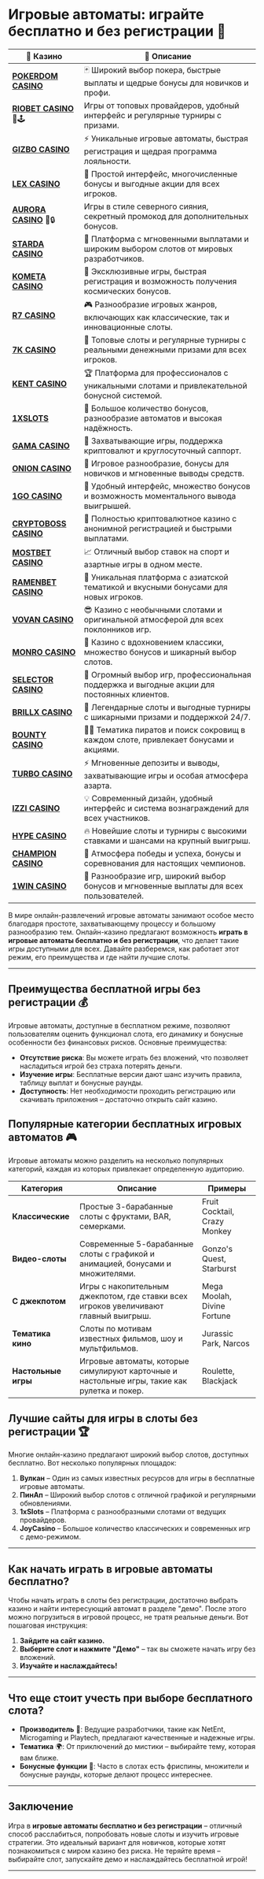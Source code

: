 # Игровые автоматы: играйте бесплатно и без регистрации 🎰
| 🎰 Казино          | 🔑 Описание                                                                                 |
|--------------------|---------------------------------------------------------------------------------------------|
| **[POKERDOM CASINO](https://brandplay.link/Bxg7SC7H)** | 🃏 Широкий выбор покера, быстрые выплаты и щедрые бонусы для новичков и профи.      |
| **[RIOBET CASINO](https://brandplay.link/dtx89f2L)** 🌟🕹️ | Игры от топовых провайдеров, удобный интерфейс и регулярные турниры с призами.   |
| **[GIZBO CASINO](https://gizbo-tea02.com/c8e962e89)** | ⚡ Уникальные игровые автоматы, быстрая регистрация и щедрая программа лояльности.  |
| **[LEX CASINO](https://brandplay.link/2HFTmBc8)** | 🎲 Простой интерфейс, многочисленные бонусы и выгодные акции для всех игроков.       |
| **[AURORA CASINO](https://10trafic-stat2.com/click/668546566bcc6313411604c7/6766/15114/subaccount?promocode=PROMOLB)** 🌌🔒 | Игры в стиле северного сияния, секретный промокод для дополнительных бонусов.       |
| **[STARDA CASINO](https://brandplay.link/cpFQbWKn)** | 💫 Платформа с мгновенными выплатами и широким выбором слотов от мировых разработчиков.|
| **[KOMETA CASINO](https://brandplay.link/tLG15CCb)** | 🚀 Эксклюзивные игры, быстрая регистрация и возможность получения космических бонусов. |
| **[R7 CASINO](https://brandplay.link/zPmNmTWG)** | 🎮 Разнообразие игровых жанров, включающих как классические, так и инновационные слоты. |
| **[7K CASINO](https://brandplay.link/dd46bNgD)** | 🎰 Топовые слоты и регулярные турниры с реальными денежными призами для всех игроков.   |
| **[KENT CASINO](https://brandplay.link/tj7BwCb4)** | 🏆 Платформа для профессионалов с уникальными слотами и привлекательной бонусной системой.|
| **[1XSLOTS](https://brandplay.link/R4xfxqdm)** | 🎁 Большое количество бонусов, разнообразие автоматов и высокая надёжность.            |
| **[GAMA CASINO](https://brandplay.link/zrZpLFTP)** | 🎲 Захватывающие игры, поддержка криптовалют и круглосуточный саппорт.                  |
| **[ONION CASINO](https://obclk001-2d.top/click?offer_id=986&partner_id=10542&landing_id=1798&utm_medium=affiliate&sub_1=oncasino3)** | 🎰 Игровое разнообразие, бонусы для новичков и мгновенные выводы средств.            |
| **[1GO CASINO](https://1go-ircp01.com/ce015f410)** | 🌟 Удобный интерфейс, множество бонусов и возможность моментального вывода выигрышей. |
| **[CRYPTOBOSS CASINO](https://cryptobossc.online/d847bcfa9)** | 🚀 Полностью криптовалютное казино с анонимной регистрацией и быстрыми выплатами.       |
| **[MOSTBET CASINO](https://ktbtis024ifqfn0mst.com/beQs)** | 📈 Отличный выбор ставок на спорт и азартные игры в одном месте.                      |
| **[RAMENBET CASINO](https://get.saltyram.com/ru/registration?apkpop=0&partner=p24970p3296034p5526)** | 🍜 Уникальная платформа с азиатской тематикой и вкусными бонусами для новых игроков. |
| **[VOVAN CASINO](https://vovan.site/d098ab058)** | 😎 Казино с необычными слотами и оригинальной атмосферой для всех поклонников игр.   |
| **[MONRO CASINO](https://mnr-ircp01.com/c3ce72a2c)** | 💃 Казино с вдохновением классики, множество бонусов и шикарный выбор слотов.        |
| **[SELECTOR CASINO](https://gosel.vc/SELVK)** | 🎯 Огромный выбор игр, профессиональная поддержка и выгодные акции для постоянных клиентов.|
| **[BRILLX CASINO](https://brillx.uno/BRIVK)** | 💎 Легендарные слоты и выгодные турниры с шикарными призами и поддержкой 24/7.        |
| **[BOUNTY CASINO](https://bounty-casino.de/BOVK)** | 🏴‍☠️ Тематика пиратов и поиск сокровищ в каждом слоте, привлекает бонусами и акциями. |
| **[TURBO CASINO](https://turbo-casino.cc/TURVK)** | ⚡ Мгновенные депозиты и выводы, захватывающие игры и особая атмосфера азарта.       |
| **[IZZI CASINO](https://izzi-fr03.com/ca7c8a7b7)** | 💡 Современный дизайн, удобный интерфейс и система вознаграждений для всех участников. |
| **[HYPE CASINO](https://hypekaz.com/dc2f44ad0)** | 🔥 Новейшие слоты и турниры с высокими ставками и шансами на крупный выигрыш.        |
| **[CHAMPION CASINO](https://champcasino.ink/pobeda/doa-hats?p80412p305331p112c)** | 🏅 Атмосфера победы и успеха, бонусы и соревнования для настоящих чемпионов.         |
| **[1WIN CASINO](https://brandplay.link/6F5VqbyZ)** | 🎲 Разнообразие игр, широкий выбор бонусов и мгновенные выплаты для всех пользователей.|

В мире онлайн-развлечений игровые автоматы занимают особое место благодаря простоте, захватывающему процессу и большому разнообразию тем. Онлайн-казино предлагают возможность **играть в игровые автоматы бесплатно и без регистрации**, что делает такие игры доступными для всех. Давайте разберемся, как работает этот режим, его преимущества и где найти лучшие слоты.

---

## Преимущества бесплатной игры без регистрации 💰

Игровые автоматы, доступные в бесплатном режиме, позволяют пользователям оценить функционал слота, его динамику и бонусные особенности без финансовых рисков. Основные преимущества:

- **Отсутствие риска**: Вы можете играть без вложений, что позволяет насладиться игрой без страха потерять деньги.
- **Изучение игры**: Бесплатные версии дают шанс изучить правила, таблицу выплат и бонусные раунды.
- **Доступность**: Нет необходимости проходить регистрацию или скачивать приложения – достаточно открыть сайт казино.

## Популярные категории бесплатных игровых автоматов 🎮

Игровые автоматы можно разделить на несколько популярных категорий, каждая из которых привлекает определенную аудиторию.

| Категория            | Описание                                                                                          | Примеры                        |
|----------------------|---------------------------------------------------------------------------------------------------|--------------------------------|
| **Классические**     | Простые 3-барабанные слоты с фруктами, BAR, семерками.                                           | Fruit Cocktail, Crazy Monkey   |
| **Видео-слоты**      | Современные 5-барабанные слоты с графикой и анимацией, бонусами и множителями.                   | Gonzo's Quest, Starburst       |
| **С джекпотом**      | Игры с накопительным джекпотом, где ставки всех игроков увеличивают главный выигрыш.             | Mega Moolah, Divine Fortune    |
| **Тематика кино**    | Слоты по мотивам известных фильмов, шоу и мультфильмов.                                          | Jurassic Park, Narcos          |
| **Настольные игры**  | Игровые автоматы, которые симулируют карточные и настольные игры, такие как рулетка и покер.     | Roulette, Blackjack            |

## Лучшие сайты для игры в слоты без регистрации 🏆

Многие онлайн-казино предлагают широкий выбор слотов, доступных бесплатно. Вот несколько популярных площадок:

1. **Вулкан** – Один из самых известных ресурсов для игры в бесплатные игровые автоматы.
2. **ПинАп** – Широкий выбор слотов с отличной графикой и регулярными обновлениями.
3. **1xSlots** – Платформа с разнообразными слотами от ведущих провайдеров.
4. **JoyCasino** – Большое количество классических и современных игр с демо-режимом.

---

## Как начать играть в игровые автоматы бесплатно?

Чтобы начать играть в слоты без регистрации, достаточно выбрать казино и найти интересующий автомат в разделе "демо". После этого можно погрузиться в игровой процесс, не тратя реальные деньги. Вот пошаговая инструкция:

1. **Зайдите на сайт казино.**
2. **Выберите слот и нажмите "Демо"** – так вы сможете начать игру без вложений.
3. **Изучайте и наслаждайтесь!** 

---

## Что еще стоит учесть при выборе бесплатного слота?

- **Производитель** 🎲: Ведущие разработчики, такие как NetEnt, Microgaming и Playtech, предлагают качественные и надежные игры.
- **Тематика** 🌍: От приключений до мистики – выбирайте тему, которая вам ближе.
- **Бонусные функции** 🌟: Часто в слотах есть фриспины, множители и бонусные раунды, которые делают процесс интереснее.

---

## Заключение

Игра в **игровые автоматы бесплатно и без регистрации** – отличный способ расслабиться, попробовать новые слоты и изучить игровые стратегии. Это идеальный вариант для новичков, которые хотят познакомиться с миром казино без риска. Не теряйте время – выбирайте слот, запускайте демо и наслаждайтесь бесплатной игрой!

---

